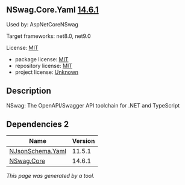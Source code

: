 ﻿NSwag.Core.Yaml [14.6.1](https://www.nuget.org/packages/NSwag.Core.Yaml/14.6.1)
--------------------

Used by: AspNetCoreNSwag

Target frameworks: net8.0, net9.0

License: [MIT](../../../../licenses/mit) 

- package license: [MIT](https://licenses.nuget.org/MIT) 
- repository license: [MIT](https://github.com/RicoSuter/NSwag.git) 
- project license: [Unknown](http://nswag.org/) 

Description
-----------
NSwag: The OpenAPI/Swagger API toolchain for .NET and TypeScript

Dependencies 2
-----------

|Name|Version|
|----------|:----|
|[NJsonSchema.Yaml](../../../../packages/nuget.org/njsonschema.yaml/11.5.1)|11.5.1|
|[NSwag.Core](../../../../packages/nuget.org/nswag.core/14.6.1)|14.6.1|

*This page was generated by a tool.*